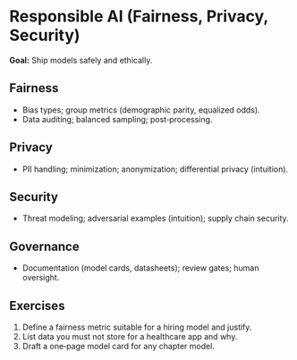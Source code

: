 # Responsible AI (Fairness, Privacy, Security)

**Goal:** Ship models safely and ethically.

## Fairness
- Bias types; group metrics (demographic parity, equalized odds).
- Data auditing; balanced sampling; post‑processing.

## Privacy
- PII handling; minimization; anonymization; differential privacy (intuition).

## Security
- Threat modeling; adversarial examples (intuition); supply chain security.

## Governance
- Documentation (model cards, datasheets); review gates; human oversight.

## Exercises
1. Define a fairness metric suitable for a hiring model and justify.
2. List data you must not store for a healthcare app and why.
3. Draft a one‑page model card for any chapter model.
